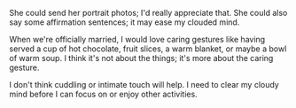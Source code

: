 She could send her portrait photos; I'd really appreciate that. She could also say some affirmation sentences; it may ease my clouded mind.

When we're officially married, I would love caring gestures like having served a cup of hot chocolate, fruit slices, a warm blanket, or maybe a bowl of warm soup. I think it's not about the things; it's more about the caring gesture.

I don't think cuddling or intimate touch will help. I need to clear my cloudy mind before I can focus on or enjoy other activities.
